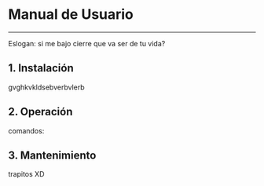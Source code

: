 # Manual de Usuario
----

Eslogan: si me bajo cierre que va ser de tu vida?

## 1. Instalación
gvghkvkldsebverbvlerb
## 2. Operación
comandos:

## 3. Mantenimiento
trapitos XD